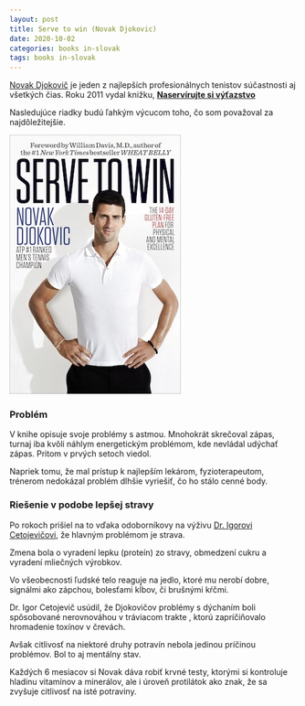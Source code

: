 ```yaml
---
layout: post
title: Serve to win (Novak Djokovic)
date: 2020-10-02
categories: books in-slovak
tags: books in-slovak
---
```




[Novak Djokovič](https://novakdjokovic.com/en/) je jeden z najlepších profesionálnych tenistov súčastnosti aj všetkých čias.
Roku 2011 vydal knižku, **[Naservírujte si výťazstvo](https://www.megaknihy.sk/svetove/277615-serve-to-win.html)**

Nasledujúce riadky budú ľahkým výcucom toho, čo som považoval za najdôležitejšie.

![Naservírujte si výťazstvo](/assets/imgs/serve-to-win.jpg)

### Problém

V knihe opisuje svoje problémy s astmou. Mnohokrát skrečoval zápas, turnaj iba kvôli
náhlym energetickým problémom, kde nevládal udýchať zápas. Pritom v prvých setoch viedol.

Napriek tomu, že mal prístup k najlepším lekárom, fyzioterapeutom, trénerom nedokázal problém dlhšie vyriešiť,
čo ho stálo cenné body.

### Riešenie v podobe lepšej stravy

Po rokoch prišiel na to vďaka odoborníkovy na výživu [Dr. Igorovi Cetojevičovi](https://www.cas.sk/clanok/196688/tajomstvo-djokovicovej-famoznej-formy-odhalene/), že hlavným problémom
je strava.

Zmena bola o vyradení lepku (proteín) zo stravy, obmedzení cukru a vyradení mliečných výrobkov.

Vo všeobecnosti ľudské telo reaguje na jedlo, ktoré mu nerobí dobre, signálmi ako zápchou, bolesťami kĺbov,
či brušnými kŕčmi.

Dr. Igor Cetojevič usúdil, že Djokovičov problémy s dýchaním boli spôsobované nerovnováhou v tráviacom trakte
, ktorú zapríčiňovalo hromadenie toxínov v črevách.

Avšak citlivosť na niektoré druhy potravín nebola jedinou príčinou problémov. Bol to aj mentálny stav.

Každých 6 mesiacov si Novak dáva robiť krvné testy, ktorými si kontroluje hladinu vitamínov a minerálov, ale
i úroveň protilátok ako znak, že sa zvyšuje citlivosť na isté potraviny.
